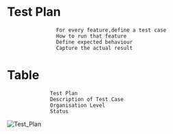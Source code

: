 # Test Plan
                    For every feature,define a test case
                    How to run that feature
                    Define expected behaviour
                    Capture the actual result
# Table
                  Test Plan
                  Description of Test Case
                  Organisation Level
                  Status

![Test_Plan](https://user-images.githubusercontent.com/79264869/153460290-08f00147-2ad2-43b8-936c-3746c3f5be4f.jpg)
